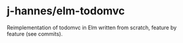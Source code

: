 # j-hannes/elm-todomvc

Reimplementation of todomvc in Elm written from scratch, feature by feature
(see commits).